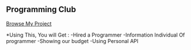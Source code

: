 ## Programming Club
[Browse My Project](https://www.example.com)

*Using This, You will Get :
-Hired a Programmer 
-Information Individual Of programmer
-Showing our budget
-Using Personal API